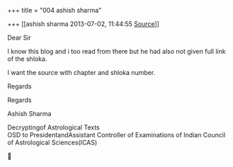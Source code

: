 +++
title = "004 ashish sharma"

+++
[[ashish sharma	2013-07-02, 11:44:55 [Source](https://groups.google.com/g/samskrita/c/YXyoHdncDZ0)]]



Dear Sir  

I know this blog and i too read from there but he had also not given full link of the shloka.  

I want the source with chapter and shloka number.

  
  

  
Regards  
  

  

Regards

Ashish Sharma

  
Decryptingof Astrological Texts  
OSD to PresidentandAssistant Controller of Examinations of Indian Council of Astrological Sciences(ICAS)



